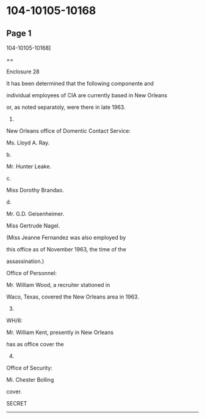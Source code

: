 # 104-10105-10168

## Page 1

104-10105-10168]

==

Enclosure 28

It has been determined that the following componente and

individual employees of CIA are currently based in New Orleans

or, as noted separatoly, were there in late 1963.

1.

New Orleans office of Domentic Contact Service:

Ms. Lloyd A. Ray.

b.

Mr. Hunter Leake.

c.

Miss Dorothy Brandao.

d.

Mr. G.D. Geisenheimer.

Miss Gertrude Nagel.

(Miss Jeanne Fernandez was also employed by

this office as of November 1963, the time of the

assassination.)

Office of Personnel:

Mr. William Wood, a recruiter stationed in

Waco, Texas, covered the New Orleans area in 1963.

3.

WH/6:

Mr. William Kent, presently in New Orleans

has as office cover the

4.

Office of Security:

Mi. Chester Bolling

cover.

SECRET

---

